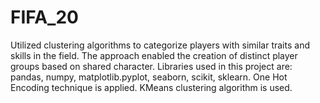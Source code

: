 # FIFA_20
Utilized clustering algorithms to categorize players with similar traits and skills in the field. The approach enabled the creation of distinct player groups based on shared character.
Libraries used in this project are:
pandas, numpy, matplotlib.pyplot, seaborn, scikit, sklearn. One Hot Encoding technique is applied. KMeans clustering algorithm is used.
